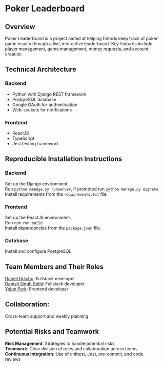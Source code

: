 # Poker Leaderboard
## Overview
Poker Leaderboard is a project aimed at helping friends keep track of poker game results through a live, interactive leaderboard. Key features include player management, game management, money requests, and account creation.


## Technical Architecture
### Backend
<ul>
<li>Python with Django REST framework
<li>PostgreSQL database
<li>Google OAuth for authentication
<li>Web-sockets for notifications
</ul>

### Frontend
<ul>
<li>ReactJS
<li>TypeScript
<li>Jest testing framework
</ul>

## Reproducible Installation Instructions
### Backend
Set up the Django environment.<br>
Run ```python manage.py runserver```, if prompted run ```python manage.py migrate```<br>
Install requirements from the `requirements.txt` file.<br>


### Frontend
Set up the ReactJS environment.<br>
Run ```npm run build```<br>
Install dependencies from the `package.json` file.<br>

### Database
Install and configure PostgreSQL.


## Team Members and Their Roles
<a href="https://github.com/danielodicho">Daniel Odicho</a>: Fullstack developer<br>
<a href="https://github.com/DSS3113">Danish Singh Sethi</a>: Fullstack developer<br>
<a href="https://github.com/Y3JUN">Yejun Park</a>: Frontend developer<br>


## Collaboration: 
Cross-team support and weekly planning


## Potential Risks and Teamwork
<b>Risk Management</b>: Strategies to handle potential risks<br>
<b>Teamwork</b>: Clear division of roles and collaboration across teams<br>
<b>Continuous Integration</b>: Use of unittest, Jest, pre-commit, and code reviews<br>
